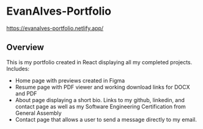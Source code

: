 # EvanAlves-Portfolio

https://evanalves-portfolio.netlify.app/

## Overview

This is my portfolio created in React displaying all my completed projects.
<br />
Includes:
* Home page with previews created in Figma
* Resume page with PDF viewer and working download links for DOCX and PDF
* About page displaying a short bio. Links to my github, linkedin, and contact page as well as my Software Engineering Certification from General Assembly
* Contact page that allows a user to send a message directly to my email.
